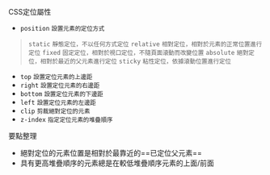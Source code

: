 CSS定位屬性
- `position` <small>設置元素的定位方式</small>

>`static` <small>靜態定位，不以任何方式定位</small>
>`relative` <small>相對定位，相對於元素的正常位置進行定位</small>
>`fixed` <small>固定定位，相對於視口定位，不隨頁面滾動而改變位置</small>
>`absolute` <small>絕對定位，相對於最近的父元素進行定位</small>
>`sticky` <small>粘性定位，依據滾動位置進行定位</small>
- `top` <small>設置定位元素的上邊距</small>
- `right` <small>設置定位元素的右邊距</small>
- `bottom` <small>設置定位元素的下邊距</small>
- `left` <small>設置定位元素的左邊距</small>
- `clip` <small>剪裁絕對定位的元素</small>
- `z-index` <small>指定定位元素的堆疊順序</small>

要點整理
- 絕對定位的元素位置是相對於最靠近的==已定位父元素==
- 具有更高堆疊順序的元素總是在較低堆疊順序元素的上面/前面